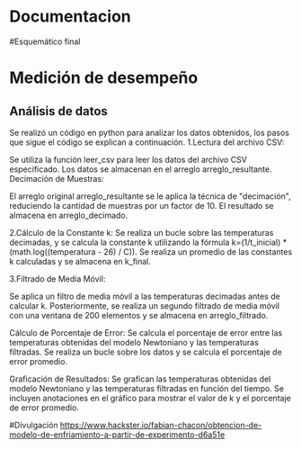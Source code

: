 # Documentacion
#Esquemático final

# Medición de desempeño

## Análisis de datos
Se realizó un código en python para analizar los datos obtenidos, los pasos que sigue el código se explican a continuación.
1.Lectura del archivo CSV:

Se utiliza la función leer_csv para leer los datos del archivo CSV especificado.
Los datos se almacenan en el arreglo arreglo_resultante.
Decimación de Muestras:

El arreglo original arreglo_resultante se le aplica la técnica de "decimación", reduciendo la cantidad de muestras por un factor de 10. El resultado se almacena en arreglo_decimado.

2.Cálculo de la Constante k:
Se realiza un bucle sobre las temperaturas decimadas, y se calcula la constante
k utilizando la fórmula k=(1/t_inicial) * (math.log((temperatura - 26) / C)).
Se realiza un promedio de las constantes k calculadas y se almacena en k_final.

3.Filtrado de Media Móvil:

Se aplica un filtro de media móvil a las temperaturas decimadas antes de calcular k.
Posteriormente, se realiza un segundo filtrado de media móvil con una ventana de 200 elementos y se almacena en arreglo_filtrado.

Cálculo de Porcentaje de Error:
Se calcula el porcentaje de error entre las temperaturas obtenidas del modelo Newtoniano y las temperaturas filtradas.
Se realiza un bucle sobre los datos y se calcula el porcentaje de error promedio.

Graficación de Resultados:
Se grafican las temperaturas obtenidas del modelo Newtoniano y las temperaturas filtradas en función del tiempo.
Se incluyen anotaciones en el gráfico para mostrar el valor de k y el porcentaje de error promedio.

#Divulgación
https://www.hackster.io/fabian-chacon/obtencion-de-modelo-de-enfriamiento-a-partir-de-experimento-d6a51e
